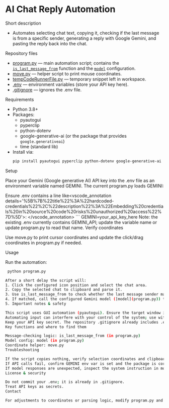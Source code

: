 # AI Chat Reply Automation

Short description
- Automates selecting chat text, copying it, checking if the last message is from a specific sender, generating a reply with Google Gemini, and pasting the reply back into the chat.

Repository files
- [program.py](program.py) — main automation script; contains the [`is_last_message_from`](program.py) function and the [`model`](program.py) configuration.
- [move.py](move.py) — helper script to print mouse coordinates.
- [tempCodeRunnerFile.py](tempCodeRunnerFile.py) — temporary snippet left in workspace.
- [.env](.env) — environment variables (store your API key here).
- [.gitignore](.gitignore) — ignores the .env file.

Requirements
- Python 3.8+
- Packages:
  - pyautogui
  - pyperclip
  - python-dotenv
  - google-generative-ai (or the package that provides `google.generativeai`)
  - time (standard lib)
- Install via:
  ```sh
  pip install pyautogui pyperclip python-dotenv google-generative-ai

Setup

Place your Gemini (Google generative AI) API key into the .env file as an environment variable named GEMINI. The current program.py loads GEMINI:

Ensure .env contains a line like<vscode_annotation details='%5B%7B%22title%22%3A%22hardcoded-credentials%22%2C%22description%22%3A%22Embedding%20credentials%20in%20source%20code%20risks%20unauthorized%20access%22%7D%5D'>: </vscode_annotation> ``` GEMINI=your_api_key_here
Note: the existing .env currently contains GEMINI_API; update the variable name or update program.py to read that name.
Verify coordinates

Use move.py to print cursor coordinates and update the click/drag coordinates in program.py if needed.


Usage

Run the automation:
 ```sh
  python program.py

After a short delay the script will:
1. Click the configured icon position and select the chat area.
2. Copy the selected chat to clipboard and parse it.
3. Use is_last_message_from to check whether the last message sender matches the configured name (default: "Hardik").
4. If matched, call the configured Gemini model ([model](program.py)) to generate a reply, paste it into the chat input, and send it.
5. Important notes & safety

This script uses GUI automation (pyautogui). Ensure the target window is visible and coordinates match your screen resolution.
Automating input can interfere with your control of the system; use with caution.
Keep your API key secret. The repository .gitignore already includes .env.
Key functions and where to find them

Message-checking logic: is_last_message_from (in program.py)
Model config: model (in program.py)
Coordinate helper: move.py
Troubleshooting

If the script copies nothing, verify selection coordinates and clipboard permissions.
If API calls fail, confirm GEMINI env var is set and the package is correctly installed.
If model responses are unexpected, inspect the system instruction in model.
License & security

Do not commit your .env; it is already in .gitignore.
Treat API keys as secrets.
Contact

For adjustments to coordinates or parsing logic, modify program.py and use move.py for coordinate discovery.
